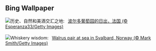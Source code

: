 ## Bing Wallpaper
![](https://www.bing.com/th?id=OHR.MarathonMedoc_ZH-CN6649798028_UHD.jpg&w=1000)历史、自然和美酒交汇之地:&nbsp;&ensp;[波尔多葡萄园的日出，法国 (© Esperanza33/Getty Images)](https://www.bing.com/th?id=OHR.MarathonMedoc_ZH-CN6649798028_UHD.jpg)
<br><br/>
![](https://www.bing.com/th?id=OHR.WalrusSvalbard_EN-US1836032120_UHD.jpg&w=1000)Whiskery wisdom:&nbsp;&ensp;[Walrus pair at sea in Svalbard, Norway (© Mark Smith/Getty Images)](https://www.bing.com/th?id=OHR.WalrusSvalbard_EN-US1836032120_UHD.jpg)
<br><br/>
